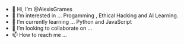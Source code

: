 - 👋 Hi, I’m @AlexisGrames
- 👀 I’m interested in ... Progamming , Ethical Hacking and AI Learning.
- 🌱 I’m currently learning ... Python and JavaScript
- 💞️ I’m looking to collaborate on ...
- 📫 How to reach me ...

<!---
AlexisGrames/AlexisGrames is a ✨ special ✨ repository because its `README.md` (this file) appears on your GitHub profile.
You can click the Preview link to take a look at your changes.
--->
